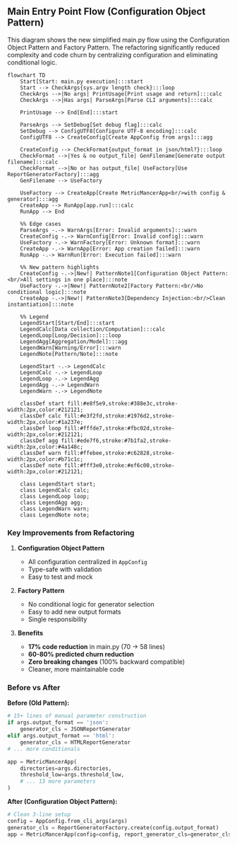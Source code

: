 ## Main Entry Point Flow (Configuration Object Pattern)

This diagram shows the new simplified main.py flow using the Configuration Object Pattern and Factory Pattern. The refactoring significantly reduced complexity and code churn by centralizing configuration and eliminating conditional logic.

```mermaid
flowchart TD
    Start[Start: main.py execution]:::start
    Start --> CheckArgs{sys.argv length check}:::loop
    CheckArgs -->|No args| PrintUsage[Print usage and return]:::calc
    CheckArgs -->|Has args| ParseArgs[Parse CLI arguments]:::calc
    
    PrintUsage --> End[End]:::start
    
    ParseArgs --> SetDebug[Set debug flag]:::calc
    SetDebug --> ConfigUTF8[Configure UTF-8 encoding]:::calc
    ConfigUTF8 --> CreateConfig[Create AppConfig from args]:::agg
    
    CreateConfig --> CheckFormat{output_format in json/html?}:::loop
    CheckFormat -->|Yes & no output_file| GenFilename[Generate output filename]:::calc
    CheckFormat -->|No or has output_file| UseFactory[Use ReportGeneratorFactory]:::agg
    GenFilename --> UseFactory
    
    UseFactory --> CreateApp[Create MetricMancerApp<br/>with config & generator]:::agg
    CreateApp --> RunApp[app.run]:::calc
    RunApp --> End
    
    %% Edge cases
    ParseArgs -.-> WarnArgs[Error: Invalid arguments]:::warn
    CreateConfig -.-> WarnConfig[Error: Invalid config]:::warn
    UseFactory -.-> WarnFactory[Error: Unknown format]:::warn
    CreateApp -.-> WarnApp[Error: App creation failed]:::warn
    RunApp -.-> WarnRun[Error: Execution failed]:::warn
    
    %% New pattern highlights
    CreateConfig -.->|New!| PatternNote1[Configuration Object Pattern:<br/>All settings in one place]:::note
    UseFactory -.->|New!| PatternNote2[Factory Pattern:<br/>No conditional logic]:::note
    CreateApp -.->|New!| PatternNote3[Dependency Injection:<br/>Clean instantiation]:::note
    
    %% Legend
    LegendStart[Start/End]:::start
    LegendCalc[Data collection/Computation]:::calc
    LegendLoop[Loop/Decision]:::loop
    LegendAgg[Aggregation/Model]:::agg
    LegendWarn[Warning/Error]:::warn
    LegendNote[Pattern/Note]:::note
    
    LegendStart -.-> LegendCalc
    LegendCalc -.-> LegendLoop
    LegendLoop -.-> LegendAgg
    LegendAgg -.-> LegendWarn
    LegendWarn -.-> LegendNote
    
    classDef start fill:#e8f5e9,stroke:#388e3c,stroke-width:2px,color:#212121;
    classDef calc fill:#e3f2fd,stroke:#1976d2,stroke-width:2px,color:#1a237e;
    classDef loop fill:#fffde7,stroke:#fbc02d,stroke-width:2px,color:#212121;
    classDef agg fill:#ede7f6,stroke:#7b1fa2,stroke-width:2px,color:#4a148c;
    classDef warn fill:#ffebee,stroke:#c62828,stroke-width:2px,color:#b71c1c;
    classDef note fill:#fff3e0,stroke:#ef6c00,stroke-width:2px,color:#212121;
    
    class LegendStart start;
    class LegendCalc calc;
    class LegendLoop loop;
    class LegendAgg agg;
    class LegendWarn warn;
    class LegendNote note;
```

### Key Improvements from Refactoring

1. **Configuration Object Pattern**
   - All configuration centralized in `AppConfig`
   - Type-safe with validation
   - Easy to test and mock

2. **Factory Pattern**
   - No conditional logic for generator selection
   - Easy to add new output formats
   - Single responsibility

3. **Benefits**
   - **17% code reduction** in main.py (70 → 58 lines)
   - **60-80% predicted churn reduction**
   - **Zero breaking changes** (100% backward compatible)
   - Cleaner, more maintainable code

### Before vs After

**Before (Old Pattern):**
```python
# 15+ lines of manual parameter construction
if args.output_format == 'json':
    generator_cls = JSONReportGenerator
elif args.output_format == 'html':
    generator_cls = HTMLReportGenerator
# ... more conditionals

app = MetricMancerApp(
    directories=args.directories,
    threshold_low=args.threshold_low,
    # ... 13 more parameters
)
```

**After (Configuration Object Pattern):**
```python
# Clean 3-line setup
config = AppConfig.from_cli_args(args)
generator_cls = ReportGeneratorFactory.create(config.output_format)
app = MetricMancerApp(config=config, report_generator_cls=generator_cls)
```
